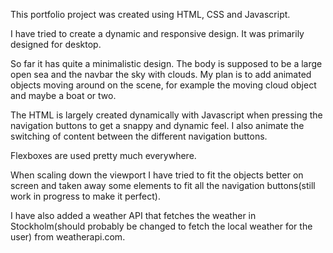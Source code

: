 This portfolio project was created using HTML, CSS and Javascript.

I have tried to create a dynamic and responsive design. It was primarily designed for desktop.

So far it has quite a minimalistic design.
The body is supposed to be a large open sea and the navbar the sky with clouds. My plan is to add animated objects moving around on the scene, for example the moving cloud object and maybe a boat or two.

The HTML is largely created dynamically with Javascript when pressing the navigation buttons to get a snappy and dynamic feel.
I also animate the switching of content between the different navigation buttons.

Flexboxes are used pretty much everywhere.

When scaling down the viewport I have tried to fit the objects better on screen and taken away some elements to fit all the navigation buttons(still work in progress to make it perfect).

I have also added a weather API that fetches the weather in Stockholm(should probably be changed to fetch the local weather for the user) from weatherapi.com.




